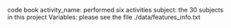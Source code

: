 code book
activity_name: performed six activities
subject: the 30 subjects in this project
Variables:
please see the file ./data/features_info.txt 